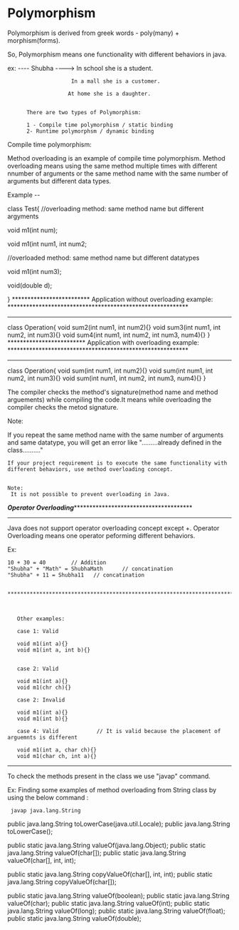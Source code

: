 # Polymorphism
Polymorphism is derived from  greek words - poly(many) + morphism(forms).


So, Polymorphism means one functionality with different behaviors in java.

ex: ---- Shubha ----> In school she is a student.

                        In a mall she is a customer.
                        
                       At home she is a daughter.
                       
          
          There are two types of Polymorphism: 
          
          1 - Compile time polymorphism / static binding
          2- Runtime polymorphsm / dynamic binding
          
          
          

Compile time polymorphism:

Method overloading is an example of compile time polymorphism. Method overloading means using the same method multiple times with different nnumber of 
arguments or the same method name with the same number of arguments but different data types.


Example --

class Test{
  //overloading method: same method name but different argyments
  
  void m1(int num);
  
  void m1(int num1, int num2;
  
  //overloaded method: same method name but different datatypes
  
  void m1(int num3);
  
  void(double d);
  
  }
  ************************* Application without overloading example: **********************************************************
  *****************************************************************************************************************************
 
  
  class Operation{
    void sum2(int num1, int num2){}
    void sum3(int num1, int num2, int num3){}
    void sum4(int num1, int num2, int num3, num4){}
  }
   ************************* Application with overloading example: **********************************************************
  ***************************************************************************************************************************
  class Operation{
    void sum(int num1, int num2){}
    void sum(int num1, int num2, int num3){}
    void sum(int num1, int num2, int num3, num4){}
  }
  
  The compiler checks the method's signature(method name and method arguements) while compiling the code.It means while overloading the compiler
  checks the metod signature.
  
  
  Note:
  
  If you repeat the same method name with the same number of arguments and same datatype, you will get an error like 
    ".........already defined in the class.........."
    
    
    If your project requirement is to execute the same functionality with different behaviors, use method overloading concept.
    
    
    Note:
     It is not possible to prevent overloading in Java. 
    
    
*****************Operator Overloading*******************************************************
 *******************************************************************************************
 
 Java does not support operator overloading concept except +.
 Operator Overloading means one operator peforming different behaviors.
 
 Ex: 
 
    10 + 30 = 40        // Addition
    "Shubha" + "Math" = ShubhaMath      // concatination
    "Shubha" + 11 = Shubha11   // concatination
    
     *******************************************************************************************
     
    
    
       Other examples:
       
       case 1: Valid
       
       void m1(int a){}
       void m1(int a, int b){}  
       
       
       case 2: Valid
       
       void m1(int a){}
       void m1(chr ch){}  
       
       case 2: Invalid
       
       void m1(int a){}
       void m1(int b){}  
       
       case 4: Valid            // It is valid because the placement of arguemnts is different 
       
       void m1(int a, char ch){}
       void m1(char ch, int a){}  
  
  
   *******************************************************************************************
   
   To check the methods present in the class we use "javap" command.
   
   Ex:   Finding some examples of method overloading from String class by using the below command : 
   
     javap java.lang.String
   
   public java.lang.String toLowerCase(java.util.Locale);
  public java.lang.String toLowerCase();
  
  public static java.lang.String valueOf(java.lang.Object);
  public static java.lang.String valueOf(char[]);
  public static java.lang.String valueOf(char[], int, int);
  
  public static java.lang.String copyValueOf(char[], int, int);
  public static java.lang.String copyValueOf(char[]);
  
  public static java.lang.String valueOf(boolean);
  public static java.lang.String valueOf(char);
  public static java.lang.String valueOf(int);
  public static java.lang.String valueOf(long);
  public static java.lang.String valueOf(float);
  public static java.lang.String valueOf(double);
  
  
  
  
  
  
